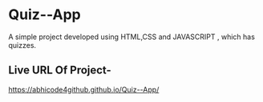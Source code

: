 # Quiz--App
A simple project developed using HTML,CSS and JAVASCRIPT , which has quizzes.
## Live URL Of Project-
https://abhicode4github.github.io/Quiz--App/
